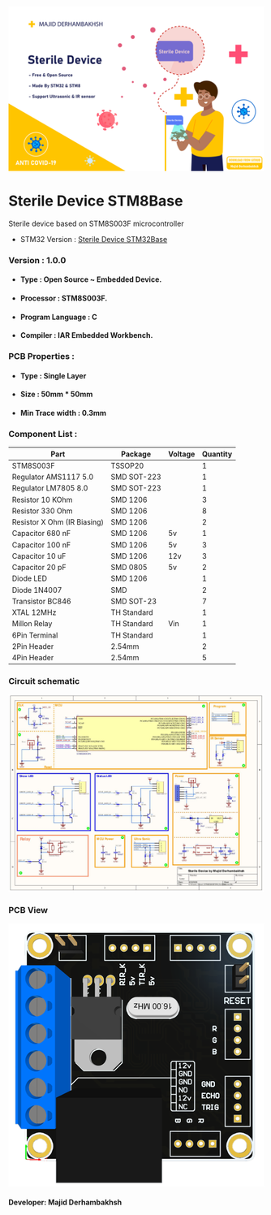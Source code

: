 ![BANNER](Banner.png)

# Sterile Device STM8Base
Sterile device based on STM8S003F microcontroller
- STM32 Version : [Sterile Device STM32Base](https://github.com/Majid-Derhambakhsh/Sterile-Device-STM32Base)  

### Version : 1.0.0

- #### Type : Open Source ~ Embedded Device.

- #### Processor : STM8S003F.

- #### Program Language : C

- #### Compiler : IAR Embedded Workbench.

### PCB Properties :

- #### Type : Single Layer

- #### Size : 50mm * 50mm

- #### Min Trace width : 0.3mm

### Component List :

Part | Package | Voltage | Quantity
------------ | ------------- | ------------- | -------------
STM8S003F | TSSOP20 | | 1
Regulator AMS1117 5.0 | SMD SOT-223 | | 1
Regulator LM7805 8.0 | SMD SOT-223 | | 1
Resistor 10 KOhm | SMD 1206 | | 3
Resistor 330 Ohm | SMD 1206 | | 8
Resistor X Ohm (IR Biasing) | SMD 1206 | | 2
Capacitor 680 nF | SMD 1206 | 5v | 1
Capacitor 100 nF | SMD 1206 | 5v | 3
Capacitor 10 uF | SMD 1206 | 12v | 3
Capacitor 20 pF | SMD 0805 | 5v | 2
Diode LED | SMD 1206 | | 1
Diode 1N4007 | SMD | | 2
Transistor BC846 | SMD SOT-23 | | 7
XTAL 12MHz | TH Standard | | 1
Millon Relay | TH Standard | Vin | 1
6Pin Terminal | TH Standard | | 1
2Pin Header | 2.54mm | | 2
4Pin Header | 2.54mm | | 5

### Circuit schematic

![SCHEMATIC](Schematic.jpg)

### PCB View

![PCBVIEW](PCB-PICTURE.png)

#### Developer: Majid Derhambakhsh
